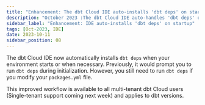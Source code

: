 ```yaml
---
title: "Enhancement: The dbt Cloud IDE auto-installs 'dbt deps' on startup"
description: "October 2023 :The dbt Cloud IDE auto-handles 'dbt deps' on startup; manual run needed for 'packages.yml' changes. Available for multi-tenant users (single-tenant support coming soon) and applies to all dbt versions."
sidebar_label: "Enhancement: IDE auto-installs 'dbt deps' on startup"
tags: [Oct-2023, IDE]
date: 2023-10-11
sidebar_position: 08
---
```


The dbt Cloud IDE now automatically installs `dbt deps` when your environment starts or when necessary. Previously, it would prompt you to run `dbt deps` during initialization. However, you still need to run `dbt deps` if you modify your `packages.yml` file.

This improved workflow is available to all multi-tenant dbt Cloud users (Single-tenant support coming next week) and applies to dbt versions.
